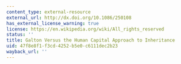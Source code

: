 ```yaml
---
content_type: external-resource
external_url: http://dx.doi.org/10.1086/250108
has_external_license_warning: true
license: https://en.wikipedia.org/wiki/All_rights_reserved
status: ''
title: Galton Versus the Human Capital Approach to Inheritance
uid: 47f8e8f1-f3cd-4252-b5e0-c6111dec2b23
wayback_url: ''
---
```

